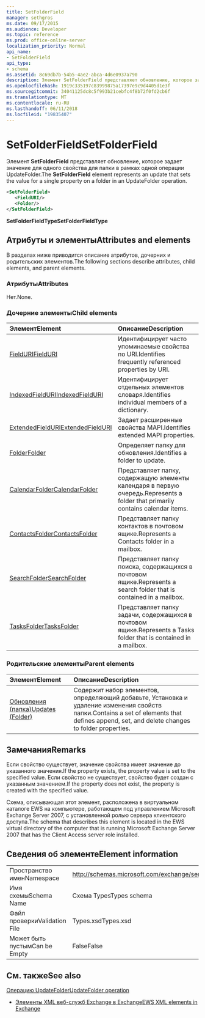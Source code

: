 ```yaml
---
title: SetFolderField
manager: sethgros
ms.date: 09/17/2015
ms.audience: Developer
ms.topic: reference
ms.prod: office-online-server
localization_priority: Normal
api_name:
- SetFolderField
api_type:
- schema
ms.assetid: 8c69db7b-54b5-4ae2-abca-4d6e0937a790
description: Элемент SetFolderField представляет обновление, которое задает значение для одного свойства для папки в рамках одной операции UpdateFolder.
ms.openlocfilehash: 1919c335197c83999875a17397e9c9d4405d1e3f
ms.sourcegitcommit: 34041125dc8c5f993b21cebfc4f8b72f0fd2cb6f
ms.translationtype: MT
ms.contentlocale: ru-RU
ms.lasthandoff: 06/11/2018
ms.locfileid: "19835407"
---
```

# <a name="setfolderfield"></a><span data-ttu-id="c1919-103">SetFolderField</span><span class="sxs-lookup"><span data-stu-id="c1919-103">SetFolderField</span></span>

<span data-ttu-id="c1919-104">Элемент **SetFolderField** представляет обновление, которое задает значение для одного свойства для папки в рамках одной операции UpdateFolder.</span><span class="sxs-lookup"><span data-stu-id="c1919-104">The **SetFolderField** element represents an update that sets the value for a single property on a folder in an UpdateFolder operation.</span></span> 
  
```xml
<SetFolderField>
   <FieldURI/>
   <Folder/>
</SetFolderField>
```

 <span data-ttu-id="c1919-105">**SetFolderFieldType**</span><span class="sxs-lookup"><span data-stu-id="c1919-105">**SetFolderFieldType**</span></span>
## <a name="attributes-and-elements"></a><span data-ttu-id="c1919-106">Атрибуты и элементы</span><span class="sxs-lookup"><span data-stu-id="c1919-106">Attributes and elements</span></span>

<span data-ttu-id="c1919-107">В разделах ниже приводится описание атрибутов, дочерних и родительских элементов.</span><span class="sxs-lookup"><span data-stu-id="c1919-107">The following sections describe attributes, child elements, and parent elements.</span></span>
  
### <a name="attributes"></a><span data-ttu-id="c1919-108">Атрибуты</span><span class="sxs-lookup"><span data-stu-id="c1919-108">Attributes</span></span>

<span data-ttu-id="c1919-109">Нет.</span><span class="sxs-lookup"><span data-stu-id="c1919-109">None.</span></span>
  
### <a name="child-elements"></a><span data-ttu-id="c1919-110">Дочерние элементы</span><span class="sxs-lookup"><span data-stu-id="c1919-110">Child elements</span></span>

|<span data-ttu-id="c1919-111">**Элемент**</span><span class="sxs-lookup"><span data-stu-id="c1919-111">**Element**</span></span>|<span data-ttu-id="c1919-112">**Описание**</span><span class="sxs-lookup"><span data-stu-id="c1919-112">**Description**</span></span>|
|:-----|:-----|
|[<span data-ttu-id="c1919-113">FieldURI</span><span class="sxs-lookup"><span data-stu-id="c1919-113">FieldURI</span></span>](fielduri.md) <br/> |<span data-ttu-id="c1919-114">Идентифицирует часто упоминаемые свойства по URI.</span><span class="sxs-lookup"><span data-stu-id="c1919-114">Identifies frequently referenced properties by URI.</span></span>  <br/> |
|[<span data-ttu-id="c1919-115">IndexedFieldURI</span><span class="sxs-lookup"><span data-stu-id="c1919-115">IndexedFieldURI</span></span>](indexedfielduri.md) <br/> |<span data-ttu-id="c1919-116">Идентифицирует отдельных элементов словаря.</span><span class="sxs-lookup"><span data-stu-id="c1919-116">Identifies individual members of a dictionary.</span></span>  <br/> |
|[<span data-ttu-id="c1919-117">ExtendedFieldURI</span><span class="sxs-lookup"><span data-stu-id="c1919-117">ExtendedFieldURI</span></span>](extendedfielduri.md) <br/> |<span data-ttu-id="c1919-118">Задает расширенные свойства MAPI.</span><span class="sxs-lookup"><span data-stu-id="c1919-118">Identifies extended MAPI properties.</span></span>  <br/> |
|[<span data-ttu-id="c1919-119">Folder</span><span class="sxs-lookup"><span data-stu-id="c1919-119">Folder</span></span>](folder.md) <br/> |<span data-ttu-id="c1919-120">Определяет папку для обновления.</span><span class="sxs-lookup"><span data-stu-id="c1919-120">Identifies a folder to update.</span></span>  <br/> |
|[<span data-ttu-id="c1919-121">CalendarFolder</span><span class="sxs-lookup"><span data-stu-id="c1919-121">CalendarFolder</span></span>](calendarfolder.md) <br/> |<span data-ttu-id="c1919-122">Представляет папку, содержащую элементы календаря в первую очередь.</span><span class="sxs-lookup"><span data-stu-id="c1919-122">Represents a folder that primarily contains calendar items.</span></span>  <br/> |
|[<span data-ttu-id="c1919-123">ContactsFolder</span><span class="sxs-lookup"><span data-stu-id="c1919-123">ContactsFolder</span></span>](contactsfolder.md) <br/> |<span data-ttu-id="c1919-124">Представляет папку контактов в почтовом ящике.</span><span class="sxs-lookup"><span data-stu-id="c1919-124">Represents a Contacts folder in a mailbox.</span></span>  <br/> |
|[<span data-ttu-id="c1919-125">SearchFolder</span><span class="sxs-lookup"><span data-stu-id="c1919-125">SearchFolder</span></span>](searchfolder.md) <br/> |<span data-ttu-id="c1919-126">Представляет папку поиска, содержащихся в почтовом ящике.</span><span class="sxs-lookup"><span data-stu-id="c1919-126">Represents a search folder that is contained in a mailbox.</span></span>  <br/> |
|[<span data-ttu-id="c1919-127">TasksFolder</span><span class="sxs-lookup"><span data-stu-id="c1919-127">TasksFolder</span></span>](tasksfolder.md) <br/> |<span data-ttu-id="c1919-128">Представляет папку задачи, содержащихся в почтовом ящике.</span><span class="sxs-lookup"><span data-stu-id="c1919-128">Represents a Tasks folder that is contained in a mailbox.</span></span>  <br/> |
   
### <a name="parent-elements"></a><span data-ttu-id="c1919-129">Родительские элементы</span><span class="sxs-lookup"><span data-stu-id="c1919-129">Parent elements</span></span>

|<span data-ttu-id="c1919-130">**Элемент**</span><span class="sxs-lookup"><span data-stu-id="c1919-130">**Element**</span></span>|<span data-ttu-id="c1919-131">**Описание**</span><span class="sxs-lookup"><span data-stu-id="c1919-131">**Description**</span></span>|
|:-----|:-----|
|[<span data-ttu-id="c1919-132">Обновления (папка)</span><span class="sxs-lookup"><span data-stu-id="c1919-132">Updates (Folder)</span></span>](updates-folder.md) <br/> |<span data-ttu-id="c1919-133">Содержит набор элементов, определяющий добавьте, Установка и удаление изменения свойств папки.</span><span class="sxs-lookup"><span data-stu-id="c1919-133">Contains a set of elements that defines append, set, and delete changes to folder properties.</span></span>  <br/> |
   
## <a name="remarks"></a><span data-ttu-id="c1919-134">Замечания</span><span class="sxs-lookup"><span data-stu-id="c1919-134">Remarks</span></span>

<span data-ttu-id="c1919-135">Если свойство существует, значение свойства имеет значение до указанного значения.</span><span class="sxs-lookup"><span data-stu-id="c1919-135">If the property exists, the property value is set to the specified value.</span></span> <span data-ttu-id="c1919-136">Если свойство не существует, свойство будет создан с указанным значением.</span><span class="sxs-lookup"><span data-stu-id="c1919-136">If the property does not exist, the property is created with the specified value.</span></span>
  
<span data-ttu-id="c1919-137">Схема, описывающая этот элемент, расположена в виртуальном каталоге EWS на компьютере, работающем под управлением Microsoft Exchange Server 2007, с установленной ролью сервера клиентского доступа.</span><span class="sxs-lookup"><span data-stu-id="c1919-137">The schema that describes this element is located in the EWS virtual directory of the computer that is running Microsoft Exchange Server 2007 that has the Client Access server role installed.</span></span>
  
## <a name="element-information"></a><span data-ttu-id="c1919-138">Сведения об элементе</span><span class="sxs-lookup"><span data-stu-id="c1919-138">Element information</span></span>

|||
|:-----|:-----|
|<span data-ttu-id="c1919-139">Пространство имен</span><span class="sxs-lookup"><span data-stu-id="c1919-139">Namespace</span></span>  <br/> |http://schemas.microsoft.com/exchange/services/2006/types  <br/> |
|<span data-ttu-id="c1919-140">Имя схемы</span><span class="sxs-lookup"><span data-stu-id="c1919-140">Schema Name</span></span>  <br/> |<span data-ttu-id="c1919-141">Схема Types</span><span class="sxs-lookup"><span data-stu-id="c1919-141">Types schema</span></span>  <br/> |
|<span data-ttu-id="c1919-142">Файл проверки</span><span class="sxs-lookup"><span data-stu-id="c1919-142">Validation File</span></span>  <br/> |<span data-ttu-id="c1919-143">Types.xsd</span><span class="sxs-lookup"><span data-stu-id="c1919-143">Types.xsd</span></span>  <br/> |
|<span data-ttu-id="c1919-144">Может быть пустым</span><span class="sxs-lookup"><span data-stu-id="c1919-144">Can be Empty</span></span>  <br/> |<span data-ttu-id="c1919-145">False</span><span class="sxs-lookup"><span data-stu-id="c1919-145">False</span></span>  <br/> |
   
## <a name="see-also"></a><span data-ttu-id="c1919-146">См. также</span><span class="sxs-lookup"><span data-stu-id="c1919-146">See also</span></span>



[<span data-ttu-id="c1919-147">Операцию UpdateFolder</span><span class="sxs-lookup"><span data-stu-id="c1919-147">UpdateFolder operation</span></span>](updatefolder-operation.md)


- [<span data-ttu-id="c1919-148">Элементы XML веб-служб Exchange в Exchange</span><span class="sxs-lookup"><span data-stu-id="c1919-148">EWS XML elements in Exchange</span></span>](ews-xml-elements-in-exchange.md)

